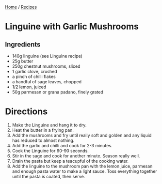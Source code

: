 [Home](../README.md) / [Recipes](README.md)

# Linguine with Garlic Mushrooms

## Ingredients
- 140g linguine (see Linguine recipe)
- 25g butter
- 250g chestnut mushrooms, sliced
- 1 garlic clove, crushed
- a pinch of chilli flakes
- a handful of sage leaves, chopped
- 1/2 lemon, juiced
- 50g parmesan or grana padano, finely grated

# Directions
1. Make the Linguine and hang it to dry.
1. Heat the butter in a frying pan.
1. Add the mushrooms and fry until really soft and golden and any liquid has reduced to almost nothing.
1. Add the garlic and chilli and cook for 2-3 minutes.
1. Cook the Linguine for 60-90 seconds.
1. Stir in the sage and cook for another minute. Season really well.
1. Drain the pasta but keep a teacupful of the cooking water.
1. Add the linguine to the mushroom pan with the lemon juice, parmesan and enough pasta water to make a light sauce.
   Toss everything together until the pasta is coated, then serve.

